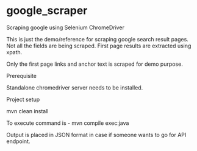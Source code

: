 # google_scraper
Scraping google using Selenium ChromeDriver

This is just the demo/reference for scraping google search result pages.
Not all the fields are being scraped. First page results are extracted using xpath.

Only the first page links and anchor text is scraped for demo purpose. 

Prerequisite 

  Standalone chromedriver server needs to be installed. 

Project setup 

  mvn clean install


To execute command is - mvn compile exec:java


Output is placed in JSON format in case if someone wants to go for API endpoint.

